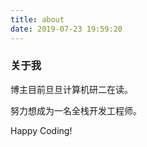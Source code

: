 ```yaml
---
title: about
date: 2019-07-23 19:59:20
---
```


### 关于我

博主目前旦旦计算机研二在读。

努力想成为一名全栈开发工程师。

Happy Coding!
